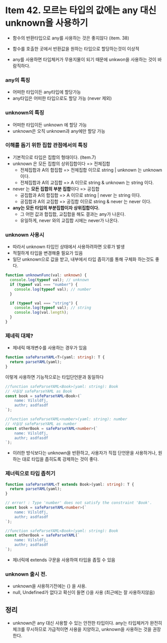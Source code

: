 # Item 42. 모르는 타입의 값에는 any 대신 unknown을 사용하기

- 함수의 반환타입으로 any를 사용하는 것은 좋지않다 (item. 38)
- 함수를 호출한 곳에서 반환값을 원하는 타입으로 할당하는것이 이상적

- any를 사용하면 타입체커가 무용지물이 되기 때문에 unkwon을 사용하는 것이 바람직하다.

### any의 특징

- 어떠한 타입이든 any타입에 할당가능
- any타입은 어떠한 타입으로도 할당 가능 (never 제외)

### unknown의 특징

- 어떠한 타입이든 unknown 에 할당 가능
- unknown은 오직 unknown과 any에만 할당 가능

### 이해를 돕기 위한 집합 관점에서의 특징

- 기본적으로 타입은 집합의 형태이다. (Item.7)
- unknown 은 모든 집합의 상위집합이다 => 전체집합
  - 전체집합과 A의 합집합 => 전체집합 이므로 string | unknown 는 unknown 이다.
  - 전체집합과 A의 교집합 => A 이므로 string & unknown 는 string 이다.
- never 는 **모든 집합의 부분 집합**이다 => 공집합
  - 공집합과 A의 합집합 => A 이므로 string | never 는 string 이다.
  - 공집합과 A의 교집합 => 공집합 이므로 string & never 는 never 이다.
- **any는 모든 타입의 부분집합이자 상위집합이다.**
  - 그 어떤 값과 합집합, 교집합을 해도 결과는 any가 나온다.
  - 유일하게, never 와의 교집합 시에는 never가 나온다.

### unknown 사용시

- 따라서 unknown 타입인 상태에서 사용하려하면 오류가 발생
- 적절하게 타입을 변경해줄 필요가 있음
- 일단 unknown으로 값을 받고, 내부에서 타입 좁히기를 통해 구체화 하는것도 좋다.

```typescript
function unknownFunc(val: unknown) {
  console.log(typeof val); // unknown
  if (typeof val === "number") {
    console.log(typeof val); // number
  }

  if (typeof val === "string") {
    console.log(typeof val); // string
    console.log(val.length);
  }
}
```

### 제네릭 대체?

- 제네릭 매개변수를 사용하는 경우가 있음

```typescript
function safeParseYAML<T>(yaml: string): T {
  return parseYAML(yaml);
}
```

이렇게 사용하면 기능적으로는 타입단언문과 동일하다

```typescript
//function safeParseYAML<Book>(yaml: string): Book
// 사실상 safeParseYAML as Book
const book = safeParseYAML<Book>(`
    name: Vilsldfj,
    authr; asdfasdf
`);

//function safeParseYAML<number>(yaml: string): number
// 사실상 safeParseYAML as number
const otherBook = safeParseYAML<number>(`
    name: Vilsldfj,
    authr; asdfasdf
`);
```

- 이러한 방식보다는 unknown을 반환하고, 사용자가 직접 단언문을 사용하거나, 원하는 대로 타입을 좁히도록 강제하는 것이 좋다.

### 제너릭으로 타입 좁히기

```typescript
function safeParseYAML<T extends Book>(yaml: string): T {
  return parseYAML(yaml);
}

// error! : Type 'number' does not satisfy the constraint 'Book'.
const book = safeParseYAML<number>(`
    name: Vilsldfj,
    authr; asdfasdf
`);

//function safeParseYAML<Book>(yaml: string): Book
const otherBook = safeParseYAML(`
    name: Vilsldfj,
    authr; asdfasdf
`);
```

- 제너릭에 extends 구문을 사용하여 타입을 좁힐 수 있음

### unknown 출시 전.

- unknown을 사용하기전에는 {} 을 사용.
- null, Undefined가 없다고 확신이 들면 {}을 사용 (최근에는 잘 사용하지않음)

## 정리

- unknown은 any 대신 사용할 수 있는 안전한 타입이다. any는 타입체커가 완전히 체크를 무시하므로 가급적이면 사용을 지양하고, unknown을 사용하는 것을 권장한다.
